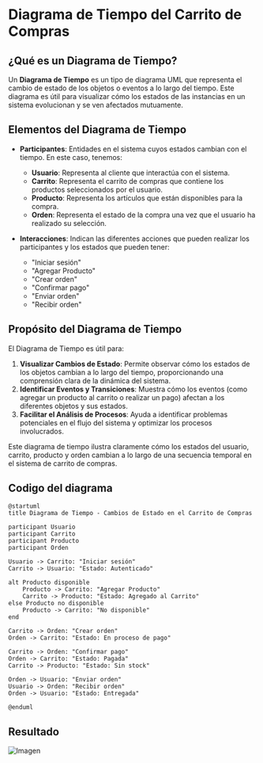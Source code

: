 # Diagrama de Tiempo del Carrito de Compras

## ¿Qué es un Diagrama de Tiempo?

Un **Diagrama de Tiempo** es un tipo de diagrama UML que representa el cambio de estado de los objetos o eventos a lo largo del tiempo. Este diagrama es útil para visualizar cómo los estados de las instancias en un sistema evolucionan y se ven afectados mutuamente.

## Elementos del Diagrama de Tiempo

- **Participantes**: Entidades en el sistema cuyos estados cambian con el tiempo. En este caso, tenemos:
  - **Usuario**: Representa al cliente que interactúa con el sistema.
  - **Carrito**: Representa el carrito de compras que contiene los productos seleccionados por el usuario.
  - **Producto**: Representa los artículos que están disponibles para la compra.
  - **Orden**: Representa el estado de la compra una vez que el usuario ha realizado su selección.

- **Interacciones**: Indican las diferentes acciones que pueden realizar los participantes y los estados que pueden tener:
  - "Iniciar sesión"
  - "Agregar Producto"
  - "Crear orden"
  - "Confirmar pago"
  - "Enviar orden"
  - "Recibir orden"

## Propósito del Diagrama de Tiempo

El Diagrama de Tiempo es útil para:

1. **Visualizar Cambios de Estado**: Permite observar cómo los estados de los objetos cambian a lo largo del tiempo, proporcionando una comprensión clara de la dinámica del sistema.
2. **Identificar Eventos y Transiciones**: Muestra cómo los eventos (como agregar un producto al carrito o realizar un pago) afectan a los diferentes objetos y sus estados.
3. **Facilitar el Análisis de Procesos**: Ayuda a identificar problemas potenciales en el flujo del sistema y optimizar los procesos involucrados.

Este diagrama de tiempo ilustra claramente cómo los estados del usuario, carrito, producto y orden cambian a lo largo de una secuencia temporal en el sistema de carrito de compras.



## Codigo del diagrama
```planuml
@startuml
title Diagrama de Tiempo - Cambios de Estado en el Carrito de Compras

participant Usuario
participant Carrito
participant Producto
participant Orden

Usuario -> Carrito: "Iniciar sesión"
Carrito -> Usuario: "Estado: Autenticado"

alt Producto disponible
    Producto -> Carrito: "Agregar Producto"
    Carrito -> Producto: "Estado: Agregado al Carrito"
else Producto no disponible
    Producto -> Carrito: "No disponible"
end

Carrito -> Orden: "Crear orden"
Orden -> Carrito: "Estado: En proceso de pago"

Carrito -> Orden: "Confirmar pago"
Orden -> Carrito: "Estado: Pagada"
Carrito -> Producto: "Estado: Sin stock"

Orden -> Usuario: "Enviar orden"
Usuario -> Orden: "Recibir orden"
Orden -> Usuario: "Estado: Entregada"

@enduml
```

## Resultado
![Imagen](Img/DiagramaDeTiempo.png)
